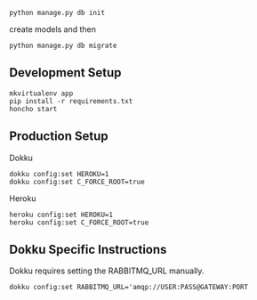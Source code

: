 ```shell
python manage.py db init
```

create models and then

```shell
python manage.py db migrate
```

Development Setup
------------------

```shell
mkvirtualenv app
pip install -r requirements.txt
honcho start
```

Production Setup
------------------

Dokku
```shell
dokku config:set HEROKU=1
dokku config:set C_FORCE_ROOT=true
```

Heroku
```shell
heroku config:set HEROKU=1
heroku config:set C_FORCE_ROOT=true
```

Dokku Specific Instructions
-----------------------------
Dokku requires setting the RABBITMQ_URL manually.
```
dokku config:set RABBITMQ_URL='amqp://USER:PASS@GATEWAY:PORT
```